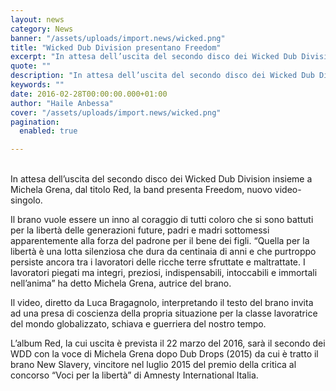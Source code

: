 ```yaml
---
layout: news
category: News
banner: "/assets/uploads/import.news/wicked.png"
title: "Wicked Dub Division presentano Freedom"
excerpt: "In attesa dell’uscita del secondo disco dei Wicked Dub Division insieme a Michela Grena, dal titolo Red, la band presenta Freedom, nuovo video-singolo. Il brano vuole essere un inno al coraggio di tutti coloro che si sono battuti per la libertà delle generazioni future, padri e madri sottomessi apparentemente alla forza del padrone per il [&hellip"
quote: ""
description: "In attesa dell’uscita del secondo disco dei Wicked Dub Division insieme a Michela Grena, dal titolo Red, la band presenta Freedom, nuovo video-singolo. Il brano vuole essere un inno al coraggio di tutti coloro che si sono battuti per la libertà delle generazioni future, padri e madri sottomessi apparentemente alla forza del padrone per il [&hellip"
keywords: ""
date: 2016-02-28T00:00:00.000+01:00
author: "Haile Anbessa"
cover: "/assets/uploads/import.news/wicked.png"
pagination:
  enabled: true

---
```


[](https://hotmc.com/wp-content/uploads/2016/02/wicked.png)  
In attesa dell’uscita del secondo disco dei Wicked Dub Division insieme a Michela Grena, dal titolo Red, la band presenta Freedom, nuovo video-singolo.

Il brano vuole essere un inno al coraggio di tutti coloro che si sono battuti per la libertà delle generazioni future, padri e madri sottomessi apparentemente alla forza del padrone per il bene dei figli. “Quella per la libertà è una lotta silenziosa che dura da centinaia di anni e che purtroppo persiste ancora tra i lavoratori delle ricche terre sfruttate e maltrattate. I lavoratori piegati ma integri, preziosi, indispensabili, intoccabili e immortali nell’anima” ha detto Michela Grena, autrice del brano.

Il video, diretto da Luca Bragagnolo, interpretando il testo del brano invita ad una presa di coscienza della propria situazione per la classe lavoratrice del mondo globalizzato, schiava e guerriera del nostro tempo.

L’album Red, la cui uscita è prevista il 22 marzo del 2016, sarà il secondo dei WDD con la voce di Michela Grena dopo Dub Drops (2015) da cui è tratto il brano New Slavery, vincitore nel luglio 2015 del premio della critica al concorso “Voci per la libertà” di Amnesty International Italia.